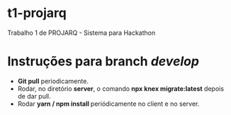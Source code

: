 # t1-projarq
Trabalho 1 de PROJARQ - Sistema para Hackathon

# Instruções para branch <i>develop</i>

- <b>Git pull</b> periodicamente.
- Rodar, no diretório <b>server</b>, o comando <b>npx knex migrate:latest</b> depois de dar pull.
- Rodar <b>yarn / npm install </b> periódicamente no client e no server. 
